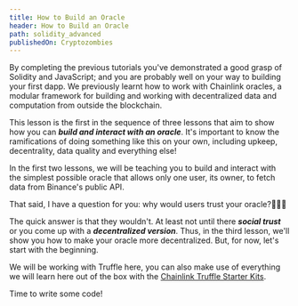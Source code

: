 ```yaml
---
title: How to Build an Oracle
header: How to Build an Oracle
path: solidity_advanced
publishedOn: Cryptozombies
---
```


By completing the previous tutorials you've demonstrated a good grasp of Solidity and JavaScript; and you are probably well on your way to building your first dapp. We previously learnt how to work with Chainlink oracles, a modular framework for building and working with decentralized data and computation from outside the blockchain.

This lesson is the first in the sequence of three lessons that aim to show how you can **_build and interact with an oracle_**. It's important to know the ramifications of doing something like this on your own, including upkeep, decentrality, data quality and everything else!

In the first two lessons, we will be teaching you to build and interact with the simplest possible oracle that allows only one user, its owner, to fetch data from Binance's public API.

That said, I have a question for you: why would users trust your oracle?🤔🤔🤔

The quick answer is that they wouldn't. At least not until there **_social trust_** or you come up with a **_decentralized version_**. Thus, in the third lesson, we'll show you how to make your oracle more decentralized. But, for now, let's start with the beginning.

We will be working with Truffle here, you can also make use of everything we will learn here out of the box with the [Chainlink Truffle Starter Kits](https://github.com/smartcontractkit/truffle-starter-kit).

Time to write some code!
